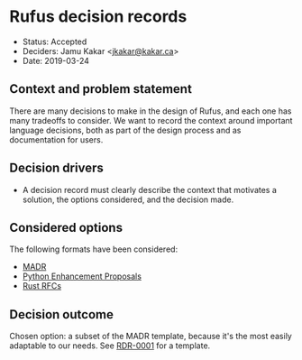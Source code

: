 # Rufus decision records

* Status: Accepted
* Deciders: Jamu Kakar <<jkakar@kakar.ca>>
* Date: 2019-03-24

## Context and problem statement

There are many decisions to make in the design of Rufus, and each one has many
tradeoffs to consider. We want to record the context around important language
decisions, both as part of the design process and as documentation for users.

## Decision drivers

* A decision record must clearly describe the context that motivates a solution,
  the options considered, and the decision made.

## Considered options

The following formats have been considered:

* [MADR](https://adr.github.io/madr/)
* [Python Enhancement Proposals](https://www.python.org/dev/peps/pep-0001/)
* [Rust RFCs](https://github.com/rust-lang/rfcs/blob/master/0000-template.md)

## Decision outcome

Chosen option: a subset of the MADR template, because it's the most easily
adaptable to our needs. See [RDR-0001](0001-template.md) for a template.
